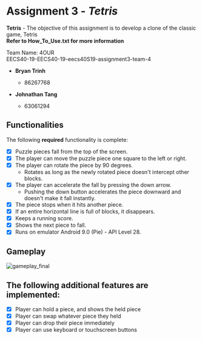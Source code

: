 # Assignment 3 - *Tetris*



****Tetris****  - The objective of this assignment is to develop a clone of the classic game, Tetris  
**Refer to How_To_Use.txt for more information**


Team Name: 4OUR  
EECS40-19-EECS40-19-eecs40S19-assignment3-team-4

* **Bryan Trinh**

  - 86267768

* **Johnathan Tang**

  - 63061294



## Functionalities

[//]: # (Write [x] to mark off what was accomplished.<br/>)

The following ****required**** functionality is complete:

* [x] Puzzle pieces fall from the top of the screen.
* [x] The player can move the puzzle piece one square to the left or right.
* [x]  The player can rotate the piece by 90 degrees.
	* Rotates as long as the newly rotated piece doesn't intercept other blocks.
* [x] The player can accelerate the fall by pressing the down arrow.
	- Pushing the down button accelerates the piece downward and doesn't make it fall instantly.
* [x]  The piece stops when it hits another piece.
* [x]  If an entire horizontal line is full of blocks, it disappears.
* [x]  Keeps a running score.
* [x]  Shows the next piece to fall.
* [x]  Runs on emulator Android 9.0 (Pie) - API Level 28.

## Gameplay
[//]: # (Add a .GIF of your game in action! Below are two GIFs explaining 1\) how to download LICEcap to create gifs and 2\) how to upload them into your Github Readme.
Change the titles "Dowloading LICEcap" and "Posting a GIF in readme" needed.
<br/>)
![gameplay_final](https://media.github.uci.edu/user/1256/files/83f2c800-7515-11e9-9021-0870af9bc30b)

[//]: # (* [ ] Got any features?)
## The following ****additional**** features are implemented:<br/>
* [x]  Player can hold a piece, and shows the held piece
* [x]  Player can swap whatever piece they held
* [x]  Player can drop their piece immediately
* [x]  Player can use keyboard or touchscreen buttons
